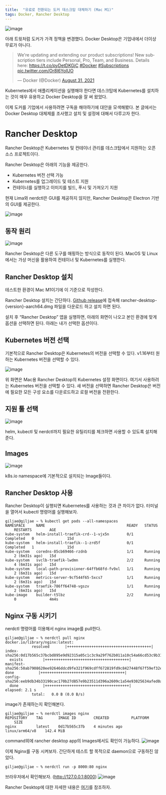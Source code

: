 ```yaml
---
title:  "유료로 전환되는 도커 데스크탑 대체하기 (Mac M1)"
tags: Docker, Rancher Desktop
---
```

![image](https://user-images.githubusercontent.com/111643/150475737-19fcc2b4-1d3b-4362-a33a-553a6b3f74ca.png)

아래 트윗처럼 도커가 가격 정책을 변경했다. Docker Desktop은 기업내에서 더이상 무료가 아니다.
<blockquote class="twitter-tweet"><p lang="en" dir="ltr">We're updating and extending our product subscriptions! New subscription tiers include Personal, Pro, Team, and Business. Details here: <a href="https://t.co/pyDetDKGjC">https://t.co/pyDetDKGjC</a> <a href="https://twitter.com/hashtag/Docker?src=hash&amp;ref_src=twsrc^tfw">#Docker</a> <a href="https://twitter.com/hashtag/Subscriptions?src=hash&amp;ref_src=twsrc^tfw">#Subscriptions</a> <a href="https://t.co/Or8l6YoIUO">pic.twitter.com/Or8l6YoIUO</a></p>— Docker (@Docker) <a href="https://twitter.com/Docker/status/1432739340266913797?ref_src=twsrc^tfw">August 31, 2021</a></blockquote>

Kubernetes에서 애플리케이션을 실행해야 한다면 데스크탑에 Kubernetes를 설치하는 것이 매우 유용하고 Docker Desktop을 잘 써 왔었다.

이제 도커를 기업에서 사용하려면 구독을 해야하기에 대안을 모색해봤다. 본 글에서는 Docker Desktop 대체제를 조사했고 설치 및 설정에 대해서 다루고자 한다.

# Rancher Desktop
Rancher Desktop은 Kubernetes 및 컨테이너 관리를 데스크탑에서 지원하는 오픈 소스 프로젝트이다.

Rancher Desktop은 아래의 기능을 제공한다.

- Kubernetes 버전 선택 가능
- Kubernetes를 업그레이드 및 테스트 지원
- 컨테이너를 실행하고 이미지를 빌드, 푸시 및 가져오기 지원

현재 Lima와 nerdctl은 GUI를 제공하지 않지만, Rancher Desktop은 Electron 기반의 GUI를 제공한다.

![image](https://user-images.githubusercontent.com/111643/150475956-6b86a8ad-a244-4e44-b997-56fd49a2a89d.png)

## 동작 원리
![image](https://user-images.githubusercontent.com/111643/150475997-b96279fb-a1d3-4c6f-813d-a670bcdbc1e5.png)

Rancher Desktop은 다른 도구를 매핑하는 방식으로 동작이 된다. MacOS 및 Linux 에서는 가상 머신을 활용하여 컨테이너 및 Kubernetes를 실행한다.

## Rancher Desktop 설치
테스트한 환경이 Mac M1이기에 이 기준으로 작성한다.

Rancher Desktop 설치는 간단하다. [Github release](https://github.com/rancher-sandbox/rancher-desktop/releases)에 접속해 rancher-desktop-{version}-aarch64.dmg 파일을 다운로드 하고 설치 하면 된다.

설치 후 “Rancher Desktop” 앱을 실행하면, 아래의 화면이 나오고 본인 환경에 맞게 옵션을 선택하면 된다. 아래는 내가 선택한 옵션이다.

## Kubernetes 버전 선택
기본적으로 Rancher Desktop은 Kubernetes의 버전을 선택할 수 있다. v1.16부터 원하는 Kubernetes 버전을 선택할 수 있다.

![image](https://user-images.githubusercontent.com/111643/150476072-1b8b884b-a344-48fa-bb74-c2e10b908ec6.png)

위 화면은 Mac용 Rancher Desktop의 Kubernetes 설정 화면이다. 여기서 사용하려는 Kubernetes 버전을 선택할 수 있다. 새 버전을 선택하면 Rancher Desktop은 버전에 필요한 모든 구성 요소를 다운로드하고 로컬 버전을 전환한다.

## 지원 툴 선택
![image](https://user-images.githubusercontent.com/111643/150476191-6764a0ef-85bf-42fa-b6f8-871e73c73799.png)

helm, kubectl 및 nerdctl까지 필요한 유틸리티를 체크하면 사용할 수 있도록 설치해준다.

## Images
![image](https://user-images.githubusercontent.com/111643/150476226-b9dc881c-0112-4c8d-a8a8-60fbe7e19312.png)

k8s.io namespace에 기본적으로 설치되는 Image들이다.

## Rancher Desktop 사용
Rancher Desktop이 실행되면 Kubernetes를 사용하는 것과 큰 차이가 없다. 터미널을 열어서 kubectl 명령어를 실행해보자.
```
giljae@giljae ~ % kubectl get pods --all-namespaces
NAMESPACE     NAME                                     READY   STATUS      RESTARTS        AGE
kube-system   helm-install-traefik-crd--1-vjx5n        0/1     Completed   0               15d
kube-system   helm-install-traefik--1-zrd5f            0/1     Completed   1               15d
kube-system   coredns-85cb69466-rzdnb                  1/1     Running     2 (6m31s ago)   15d
kube-system   svclb-traefik-lwdmn                      2/2     Running     4 (6m31s ago)   15d
kube-system   local-path-provisioner-64ffb68fd-fv9xl   1/1     Running     2 (6m31s ago)   15d
kube-system   metrics-server-9cf544f65-5xcs7           1/1     Running     2 (6m31s ago)   15d
kube-system   traefik-786ff64748-vgszv                 1/1     Running     2 (6m31s ago)   15d
kube-image    builder-t5lbz                            2/2     Running     0               4m4s
```

## Nginx 구동 시키기

nerdctl 명령어를 이용해서 nginx image를 pull한다.
```
giljae@giljae ~ % nerdctl pull nginx
docker.io/library/nginx:latest:                                                   resolved       |++++++++++++++++++++++++++++++++++++++|
index-sha256:0d17b565c37bcbd895e9d92315a05c1c3c9a29f762b011a10c54a66cd53c9b31:    exists         |++++++++++++++++++++++++++++++++++++++|
manifest-sha256:50ab7908620ee92646ddcd9fe321f969cdff672819fd9c8427448f67f59ef32e: done           |++++++++++++++++++++++++++++++++++++++|
config-sha256:eeb9db34b33190cac170b27d857e9b23511d396a2609c1a54e93025634afed0a:   done           |++++++++++++++++++++++++++++++++++++++|
elapsed: 2.1 s                                                                    total:   0.0 B (0.0 B/s)
```

image가 존재하는지 확인해본다.
```
giljae@giljae ~ % nerdctl images nginx
REPOSITORY    TAG       IMAGE ID        CREATED          PLATFORM          SIZE
nginx         latest    0d17b565c37b    4 minutes ago    linux/arm64/v8    142.4 MiB
```

command외에 rancher desktop app의 Images에서도 확인이 가능하다.
![image](https://user-images.githubusercontent.com/111643/150476634-494ad9bf-696e-421f-a354-f06179decc95.png)

이제 Nginx를 구동 시켜보자. 간단하게 테스트 할 목적으로 daemon으로 구동하진 않았다.
```
giljae@giljae ~ % nerdctl run -p 8000:80 nginx
```

브라우저에서 확인해보자. (http://127.0.0.1:8000)
![image](https://user-images.githubusercontent.com/111643/150476739-57112ff9-a7fc-4af3-99ad-63ddfc00a98a.png)

Rancher Desktop에 대한 자세한 내용은 [여기](https://rancher.com/docs/rancher/v2.6/en/)를 참조하자.

